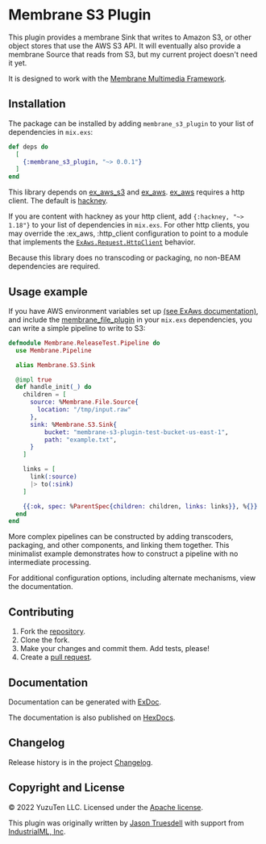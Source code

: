 # Membrane S3 Plugin

This plugin provides a membrane Sink that writes to Amazon S3, or other object stores that use the AWS S3 API.
It will eventually also provide a membrane Source that reads from S3, but my current project doesn't need it yet.

It is designed to work with the [Membrane Multimedia Framework](https://www.membraneframework.org/).

## Installation

The package can be installed by adding `membrane_s3_plugin` to your list of dependencies in `mix.exs`:

```elixir
def deps do
  [
    {:membrane_s3_plugin, "~> 0.0.1"}
  ]
end
```

This library depends on [ex_aws_s3](https://github.com/ex-aws/ex_aws_s3/)
and [ex_aws](https://github.com/ex-aws/ex_aws_/).
[ex_aws](https://github.com/ex-aws/ex_aws_/) requires a http client. The default
is [hackney](https://hexdocs.pm/hackney/).

If you are content with hackney as your http client, add `{:hackney, "~> 1.18"}` to your list of dependencies
in `mix.exs`. For other http
clients, you may override the :ex_aws, :http_client configuration to point to a module that implements the
[`ExAws.Request.HttpClient`](https://hexdocs.pm/ex_aws/ExAws.Request.HttpClient.html) behavior.

Because this library does no transcoding or packaging, no non-BEAM dependencies are required.

## Usage example

If you have AWS environment variables set up [(see ExAws documentation)](https://github.com/ex-aws/ex_aws), and include the [membrane_file_plugin](https://hexdocs.pm/) in your
`mix.exs` dependencies, you can write a simple pipeline to write to S3:

````elixir
defmodule Membrane.ReleaseTest.Pipeline do
  use Membrane.Pipeline

  alias Membrane.S3.Sink

  @impl true
  def handle_init(_) do
    children = [
      source: %Membrane.File.Source{
        location: "/tmp/input.raw"
      },
      sink: %Membrane.S3.Sink{
          bucket: "membrane-s3-plugin-test-bucket-us-east-1",
          path: "example.txt",
      }
    ]

    links = [
      link(:source)
      |> to(:sink)
    ]

    {{:ok, spec: %ParentSpec{children: children, links: links}}, %{}}
  end
end
````

More complex pipelines can be constructed by adding transcoders, packaging, and other components, and linking them together.
This minimalist example demonstrates how to construct a pipeline with no intermediate processing.

For additional configuration options, including alternate mechanisms, view the documentation.

## Contributing

1. Fork the [repository](https://github.com/YuzuTen/membrane_s3_plugin).
2. Clone the fork.
3. Make your changes and commit them. Add tests, please!
4. Create a [pull request](https://github.com/YuzuTen/membrane_s3_plugin/pulls).

## Documentation
Documentation can be generated with [ExDoc](https://github.com/elixir-lang/ex_doc).

The documentation is also published on [HexDocs](https://hexdocs.pm/membrane_s3_plugin).

## Changelog

Release history is in the project [Changelog](https://github.com/YuzuTen/membrane_s3_plugin/blob/main/CHANGELOG.md).

## Copyright and License

© 2022 YuzuTen LLC. Licensed under the [Apache license](LICENSE).

This plugin was originally written by [Jason Truesdell](https://github.com/JasonTrue) with support from [IndustrialML, Inc](https://www.industrialml.com/).

